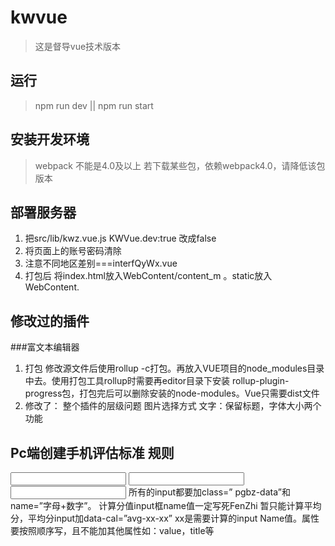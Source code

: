 # kwvue
> 这是督导vue技术版本

## 运行
> npm run dev || npm run start

## 安装开发环境
> webpack 不能是4.0及以上 若下载某些包，依赖webpack4.0，请降低该包版本

## 部署服务器
1. 把src/lib/kwz.vue.js   KWVue.dev:true  改成false
2. 将页面上的账号密码清除
3. 注意不同地区差别===interfQyWx.vue
4. 打包后 将index.html放入WebContent/content_m 。static放入WebContent.

## 修改过的插件
###富文本编辑器
  1. 打包 修改源文件后使用rollup -c打包。再放入VUE项目的node_modules目录中去。使用打包工具rollup时需要再editor目录下安装 rollup-plugin-progress包，打包完后可以删除安装的node-modules。Vue只需要dist文件
  2. 修改了：
     整个插件的层级问题
     图片选择方式
     文字：保留标题，字体大小两个功能

## Pc端创建手机评估标准 规则
<input type="text" class="pgbz-data" name="xm2"/>
<input type="text" class="pgbz-data" name="xm2"/>
<input type="text" data-cal="avg-xm1-xm2 " class="pgbz-data" name="FZ"/>
	所有的input都要加class=” pgbz-data”和name=”字母+数字”。 计算分值input框name值一定写死FenZhi
	暂只能计算平均分，平均分input加data-cal=”avg-xx-xx” xx是需要计算的input Name值。属性要按照顺序写，且不能加其他属性如：value，title等
